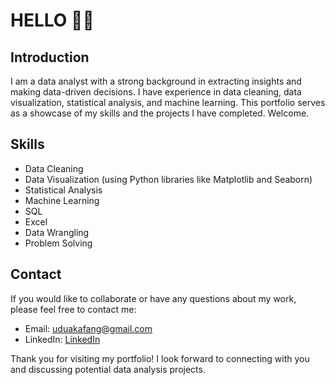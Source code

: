 # HELLO 🙋‍♀️


## Introduction

I am a  data analyst with a strong background in extracting insights and making data-driven decisions. I have experience in data cleaning, data visualization, statistical analysis, and machine learning. This portfolio serves as a showcase of my skills and the projects I have completed.
Welcome.


## Skills

- Data Cleaning
- Data Visualization (using Python libraries like Matplotlib and Seaborn)
- Statistical Analysis
- Machine Learning
- SQL
- Excel
- Data Wrangling
- Problem Solving

## Contact

If you would like to collaborate or have any questions about my work, please feel free to contact me:
- Email: uduakafang@gmail.com
- LinkedIn: [LinkedIn](https://www.linkedin.com/in/uduakafang)

Thank you for visiting my portfolio! I look forward to connecting with you and discussing potential data analysis projects.
